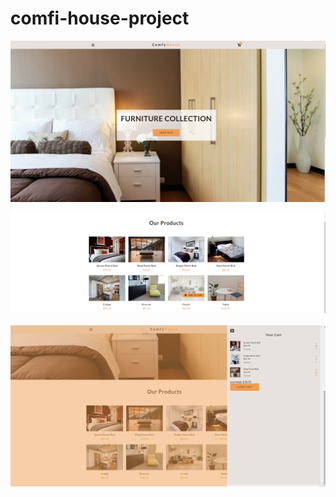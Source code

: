 # comfi-house-project


![landingPage](comfy1.png)

![productList](comfy2.png) 

![cart](comfy3.png)

